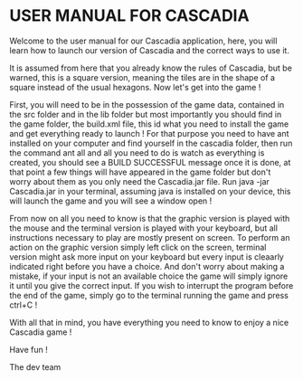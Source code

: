 # USER MANUAL FOR CASCADIA

Welcome to the user manual for our Cascadia application, here, you will learn how to launch our version of Cascadia and the correct ways to use it.

It is assumed from here that you already know the rules of Cascadia, but be warned, this is a square version, meaning the tiles are in the shape of a square instead of the usual hexagons.
Now let's get into the game !

First, you will need to be in the possession of the game data, contained in the src folder and in the lib folder but most importantly you should find in the game folder, the build.xml file, this id what you need to install the game and get everything ready to launch !
For that purpose you need to have ant installed on your computer and find yourself in the cascadia folder, then run the command ant all and all you need to do is watch as everything is created, you should see a BUILD SUCCESSFUL message once it is done, at that point a few things will have appeared in the game folder but don't worry about them as you only need the Cascadia.jar file. Run java -jar Cascadia.jar in your terminal, assuming java is installed on your device, this will launch the game and you will see a window open !

From now on all you need to know is that the graphic version is played with the mouse and the terminal version is played with your keyboard, but all instructions necessary to play are mostly present on screen. To perform an action on the graphic version simply left click on the screen, terminal version might ask more input on your keyboard but every input is cleaarly indicated right before you have a choice. And don't worry about making a mistake, if your input is not an available choice the game will simply ignore it until you give the correct input. If you wish to interrupt the program before the end of the game, simply go to the terminal running the game and press ctrl+C !

With all that in mind, you have everything you need to know to enjoy a nice Cascadia game ! 

Have fun !

The dev team
